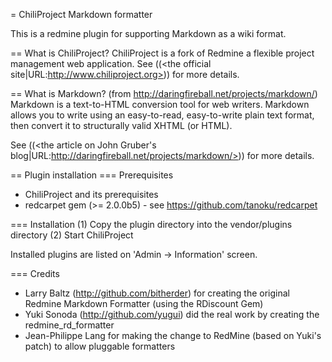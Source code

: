 = ChiliProject Markdown formatter

This is a redmine plugin for supporting Markdown as a wiki format.

== What is ChiliProject?
ChiliProject is a fork of Redmine a flexible project management web application.
See ((<the official site|URL:http://www.chiliproject.org>)) for more details.

== What is Markdown?
(from http://daringfireball.net/projects/markdown/)
Markdown is a text-to-HTML conversion tool for web writers. Markdown allows
you to write using an easy-to-read, easy-to-write plain text format, then
convert it to structurally valid XHTML (or HTML).


See ((<the article on John Gruber's blog|URL:http://daringfireball.net/projects/markdown/>))
for more details.

== Plugin installation
=== Prerequisites
* ChiliProject and its prerequisites
* redcarpet gem (>= 2.0.0b5) - see https://github.com/tanoku/redcarpet

=== Installation
(1) Copy the plugin directory into the vendor/plugins directory
(2) Start ChiliProject

Installed plugins are listed on 'Admin -> Information' screen.

=== Credits
* Larry Baltz (http://github.com/bitherder) for creating the original
  Redmine Markdown Formatter (using the RDiscount Gem)
* Yuki Sonoda (http://github.com/yugui) did the real work by creating the
  redmine_rd_formatter
* Jean-Philippe Lang for making the change to RedMine (based on Yuki's patch) to
  allow pluggable formatters

